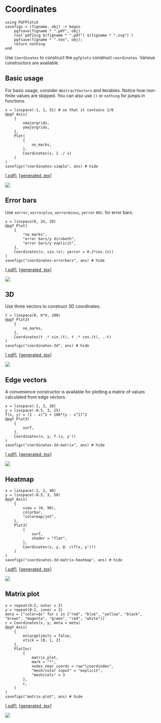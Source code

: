 # Coordinates

```@setup pgf
using PGFPlotsX
savefigs = (figname, obj) -> begin
    pgfsave(figname * ".pdf", obj)
    run(`pdf2svg $(figname * ".pdf") $(figname * ".svg")`)
    pgfsave(figname * ".tex", obj);
    return nothing
end
```

Use `Coordinates` to construct the `pgfplots` construct `coordinates`. Various constructors are available.

## Basic usage

For basic usage, consider `AbstractVectors` and iterables. Notice how non-finite values are skipped. You can also use `()` or `nothing` for jumps in functions.

```@example pgf
x = linspace(-1, 1, 51) # so that it contains 1/0
@pgf Axis(
    {
        xmajorgrids,
        ymajorgrids,
    },
    Plot(
        {
            no_marks,
        },
        Coordinates(x, 1 ./ x)
    )
)
savefigs("coordinates-simple", ans) # hide
```

[\[.pdf\]](coordinates-simple.pdf), [\[generated .tex\]](coordinates-simple.tex)

![](coordinates-simple.svg)


## Error bars

Use `xerror`, `xerrorplus`, `xerrorminus`, `yerror` etc. for error bars.

```@example pgf
x = linspace(0, 2π, 20)
@pgf Plot(
    {
        "no marks",
        "error bars/y dir=both",
        "error bars/y explicit",
    },
    Coordinates(x, sin.(x); yerror = 0.2*cos.(x))
)
savefigs("coordinates-errorbars", ans) # hide
```

[\[.pdf\]](coordinates-errorbars.pdf), [\[generated .tex\]](coordinates-errorbars.tex)

![](coordinates-errorbars.svg)

## 3D

Use three vectors to construct 3D coordinates.

```@example pgf
t = linspace(0, 6*π, 100)
@pgf Plot3(
    {
        no_marks,
    },
    Coordinates(t .* sin.(t), t .* cos.(t), .-t)
)
savefigs("coordinates-3d", ans) # hide
```

[\[.pdf\]](coordinates-3d.pdf), [\[generated .tex\]](coordinates-3d.tex)

![](coordinates-3d.svg)

## Edge vectors

A convenience constructor is available for plotting a matrix of values calculated from edge vectors.

```@example pgf
x = linspace(-2, 2, 20)
y = linspace(-0.5, 3, 25)
f(x, y) = (1 - x)^2 + 100*(y - x^2)^2
@pgf Plot3(
    {
        surf,
    },
    Coordinates(x, y, f.(x, y'))
)
savefigs("coordinates-3d-matrix", ans) # hide
```

[\[.pdf\]](coordinates-3d-matrix.pdf), [\[generated .tex\]](coordinates-3d-matrix.tex)

![](coordinates-3d-matrix.svg)

## Heatmap

```@example pgf
x = linspace(-2, 2, 40)
y = linspace(-0.5, 3, 50)
@pgf Axis(
    {
        view = (0, 90),
        colorbar,
        "colormap/jet",
    },
    Plot3(
        {
            surf,
            shader = "flat",
        },
        Coordinates(x, y, @. √(f(x, y')))
    )
)
savefigs("coordinates-3d-matrix-heatmap", ans) # hide
```

[\[.pdf\]](coordinates-3d-matrix-heatmap.pdf), [\[generated .tex\]](coordinates-3d-matrix-heatmap.tex)

![](coordinates-3d-matrix-heatmap.svg)

## Matrix plot

```@example pgf
x = repeat(0:2, outer = 3)
y = repeat(0:2, inner = 3)
meta = ["color=$c" for c in ["red", "blue", "yellow", "black", "brown", "magenta", "green", "red", "white"]]
c = Coordinates(x, y; meta = meta)
@pgf Axis(
    {
        enlargelimits = false,
        xtick = [0, 1, 2]
    },
    PlotInc(
        {
            matrix_plot,
            mark = "*",
            nodes_near_coords = raw"\coordindex",
            "mesh/color input" = "explicit",
            "mesh/cols" = 3
        },
        c,
    )
)
savefigs("matrix-plot", ans) # hide
```

[\[.pdf\]](matrix-plot.pdf), [\[generated .tex\]](matrix-plot.tex)

![](matrix-plot.svg)